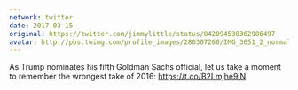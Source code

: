 ```yaml
---
network: twitter
date: 2017-03-15
original: https://twitter.com/jimmylittle/status/842094530362986497
avatar: http://pbs.twimg.com/profile_images/280307260/IMG_3651_2_normal.jpg
---
```


As Trump nominates his fifth Goldman Sachs official, let us take a moment to remember the wrongest take of 2016: https://t.co/B2Lmjhe9iN

